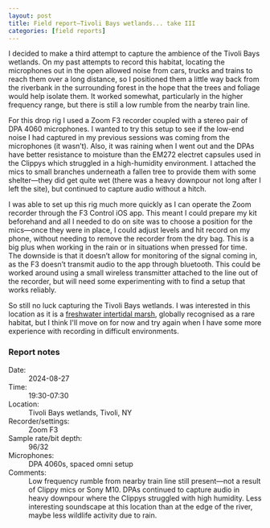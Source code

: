 ```yaml
---
layout: post
title: Field report—Tivoli Bays wetlands... take III
categories: [field reports]
---
```


I decided to make a third attempt to capture the ambience of the Tivoli Bays wetlands. <!--more-->On my past attempts to record this habitat, locating the microphones out in the open allowed noise from cars, trucks and trains to reach them over a long distance, so I positioned them a little way back from the riverbank in the surrounding forest in the hope that the trees and foliage would help isolate them. It worked somewhat, particularly in the higher frequency range, but there is still a low rumble from the nearby train line.

For this drop rig I used a Zoom F3 recorder coupled with a stereo pair of DPA 4060 microphones. I wanted to try this setup to see if the low-end noise I had captured in my previous sessions was coming from the microphones (it wasn’t). Also, it was raining when I went out and the DPAs have better resistance to moisture than the EM272 electret capsules used in the Clippys which struggled in a high-humidity environment. I attached the mics to small branches underneath a fallen tree to provide them with some shelter—they did get quite wet (there was a heavy downpour not long after I left the site), but continued to capture audio without a hitch.

I was able to set up this rig much more quickly as I can operate the Zoom recorder through the F3 Control iOS app. This meant I could prepare my kit beforehand and all I needed to do on site was to choose a position for the mics—once they were in place, I could adjust levels and hit record on my phone, without needing to remove the recorder from the dry bag. This is a big plus when working in the rain or in situations when pressed for time. The downside is that it doesn’t allow for monitoring of the signal coming in, as the F3 doesn’t transmit audio to the app through bluetooth. This could be worked around using a small wireless transmitter attached to the line out of the recorder, but will need some experimenting with to find a setup that works reliably.

So still no luck capturing the Tivoli Bays wetlands. I was interested in this location as it is a [freshwater intertidal marsh](https://en.wikipedia.org/wiki/Tidal_marsh#Freshwater), globally recognised as a rare habitat, but I think I'll move on for now and try again when I have some more experience with recording in difficult environments.

<div id="report_notes" class="report-notes-container">
	<div class="report-notes">
		<h3>Report notes</h3>
		<dl>
			<dt>Date:</dt> 
				<dd>2024-08-27</dd>
			<dt>Time:</dt> 
				<dd>19:30-07:30</dd>
			<dt>Location:</dt> 
				<dd>Tivoli Bays wetlands, Tivoli, NY</dd>
			<dt>Recorder/settings:</dt> 
				<dd>Zoom F3</dd>
			<dt>Sample rate/bit depth:</dt> 
				<dd>96/32</dd>
			<dt>Microphones:</dt> 
				<dd>DPA 4060s, spaced omni setup</dd>
			<dt class="details">Comments:</dt>
				<dd>Low frequency rumble from nearby train line still present—not a result of Clippy mics or Sony M10. DPAs continued to capture audio in heavy downpour where the Clippys struggled with high humidity. Less interesting soundscape at this location than at the edge of the river, maybe less wildlife activity due to rain.</dd>
		</dl>
	</div>
</div>
